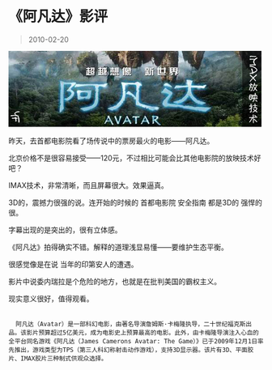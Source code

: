 # 《阿凡达》影评 

> 2010-02-20

<div class="pcs-article-content_ptkaiapt4bxy_baiduscarticle" id="detailArticleContent_ptkaiapt4bxy_baiduscarticle">
 <p>
  <img class="blogimg" small="0" src="images/a1a741d5d58c35b30a1e9c7c576f2460.jpg"/>
 </p>
 <p>
  昨天，去首都电影院看了场传说中的票房最火的电影——阿凡达。
 </p>
 <p>
  北京价格不是很容易接受——120元，不过相比可能会比其他电影院的放映技术好吧？
 </p>
 <p>
  IMAX技术，非常清晰，而且屏幕很大。效果逼真。
 </p>
 <p>
  3D的，震撼力很强的说。连开始的时候的 首都电影院 安全指南 都是3D的 强悍的很。
 </p>
 <p>
  字幕出现的是突出的，很有立体感。
 </p>
 <p>
  《阿凡达》拍得确实不错。解释的道理浅显易懂——要维护生态平衡。
 </p>
 <p>
  很感觉像是在说 当年的印第安人的遭遇。
 </p>
 <p>
  影片中说委内瑞拉是个危险的地方，也就是在批判美国的霸权主义。
 </p>
 <p>
  现实意义很好，值得观看。
 </p>
 <code>
  阿凡达（Avatar）是一部科幻电影，由著名导演詹姆斯·卡梅隆执导，二十世纪福克斯出品。该影片预算超过5亿美元，成为电影史上预算最高的电影。此外，由卡梅隆导演注入心血的全平台同名游戏《阿凡达（James Camerons Avatar: The Game）》已于2009年12月1日率先推出，游戏类型为TPS（第三人科幻称射击动作游戏），支持3D显示器。该片有3D、平面胶片、IMAX胶片三种制式供观众选择。
 </code>
 <p>
 </p>
</div>


